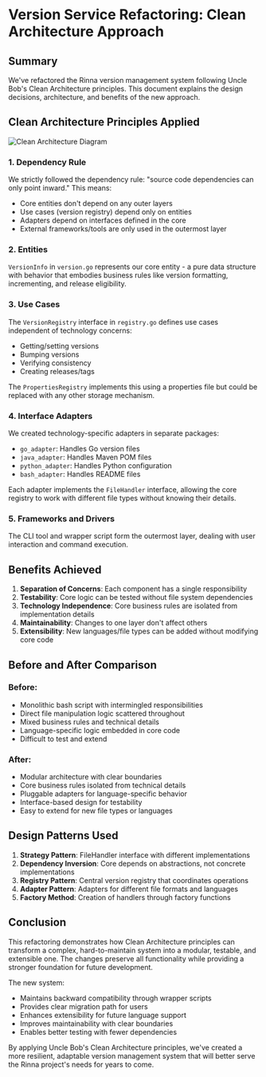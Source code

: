 # Version Service Refactoring: Clean Architecture Approach

## Summary

We've refactored the Rinna version management system following Uncle Bob's Clean Architecture principles. This document explains the design decisions, architecture, and benefits of the new approach.

## Clean Architecture Principles Applied

![Clean Architecture Diagram](https://blog.cleancoder.com/uncle-bob/images/2012-08-13-the-clean-architecture/CleanArchitecture.jpg)

### 1. Dependency Rule

We strictly followed the dependency rule: "source code dependencies can only point inward." This means:

- Core entities don't depend on any outer layers
- Use cases (version registry) depend only on entities
- Adapters depend on interfaces defined in the core
- External frameworks/tools are only used in the outermost layer

### 2. Entities

`VersionInfo` in `version.go` represents our core entity - a pure data structure with behavior that embodies business rules like version formatting, incrementing, and release eligibility.

### 3. Use Cases

The `VersionRegistry` interface in `registry.go` defines use cases independent of technology concerns:
- Getting/setting versions
- Bumping versions
- Verifying consistency
- Creating releases/tags

The `PropertiesRegistry` implements this using a properties file but could be replaced with any other storage mechanism.

### 4. Interface Adapters

We created technology-specific adapters in separate packages:
- `go_adapter`: Handles Go version files
- `java_adapter`: Handles Maven POM files
- `python_adapter`: Handles Python configuration
- `bash_adapter`: Handles README files

Each adapter implements the `FileHandler` interface, allowing the core registry to work with different file types without knowing their details.

### 5. Frameworks and Drivers

The CLI tool and wrapper script form the outermost layer, dealing with user interaction and command execution.

## Benefits Achieved

1. **Separation of Concerns**: Each component has a single responsibility
2. **Testability**: Core logic can be tested without file system dependencies
3. **Technology Independence**: Core business rules are isolated from implementation details
4. **Maintainability**: Changes to one layer don't affect others
5. **Extensibility**: New languages/file types can be added without modifying core code

## Before and After Comparison

### Before:
- Monolithic bash script with intermingled responsibilities
- Direct file manipulation logic scattered throughout
- Mixed business rules and technical details
- Language-specific logic embedded in core code
- Difficult to test and extend

### After:
- Modular architecture with clear boundaries
- Core business rules isolated from technical details
- Pluggable adapters for language-specific behavior
- Interface-based design for testability
- Easy to extend for new file types or languages

## Design Patterns Used

1. **Strategy Pattern**: FileHandler interface with different implementations
2. **Dependency Inversion**: Core depends on abstractions, not concrete implementations
3. **Registry Pattern**: Central version registry that coordinates operations
4. **Adapter Pattern**: Adapters for different file formats and languages
5. **Factory Method**: Creation of handlers through factory functions

## Conclusion

This refactoring demonstrates how Clean Architecture principles can transform a complex, hard-to-maintain system into a modular, testable, and extensible one. The changes preserve all functionality while providing a stronger foundation for future development.

The new system:
- Maintains backward compatibility through wrapper scripts
- Provides clear migration path for users
- Enhances extensibility for future language support
- Improves maintainability with clear boundaries
- Enables better testing with fewer dependencies

By applying Uncle Bob's Clean Architecture principles, we've created a more resilient, adaptable version management system that will better serve the Rinna project's needs for years to come.
